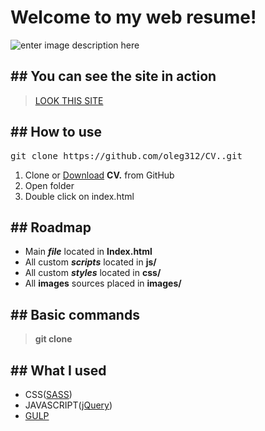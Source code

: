 # Welcome to my web resume!
![enter image description here](https://i.imgur.com/Xin8SlF.png)
## ## You can see the site in action
><a  href="https://oleg312.github.io/CV./">LOOK THIS SITE</a>
## ## How to use

<pre>git clone https://github.com/oleg312/CV..git</pre>

1) Clone or <a  href="https://github.com/oleg312/CV./archive/main.zip">Download</a> **CV.** from GitHub
2) Open folder
3) Double click on index.html
## ## Roadmap
- Main **_file_** located in **Index.html**
- All custom **_scripts_** located in **js/**
- All custom **_styles_** located in **css/**
- All **images** sources placed in **images/**
## ## Basic commands
> **git clone**
## ## What I used
- CSS(<a  href="https://sass-lang.com/documentation/syntax">SASS</a>)
- JAVASCRIPT(<a  href="https://jquery.com/">jQuery</a>)
- <a href="https://gulpjs.com/">GULP</a>
